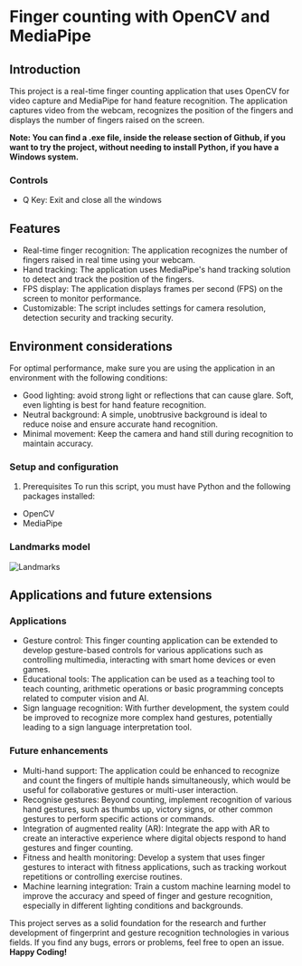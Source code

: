 # Finger counting with OpenCV and MediaPipe

## Introduction
This project is a real-time finger counting application that uses OpenCV for video capture and MediaPipe for hand feature recognition. The application captures video from the webcam, recognizes the position of the fingers and displays the number of fingers raised on the screen.

**Note: You can find a .exe file, inside the release section of Github, if you want to try the project, without needing to install Python, if you have a Windows system.**

### Controls
- Q Key: Exit and close all the windows 

## Features
- Real-time finger recognition: The application recognizes the number of fingers raised in real time using your webcam.
- Hand tracking: The application uses MediaPipe's hand tracking solution to detect and track the position of the fingers.
- FPS display: The application displays frames per second (FPS) on the screen to monitor performance.
- Customizable: The script includes settings for camera resolution, detection security and tracking security.

## Environment considerations
For optimal performance, make sure you are using the application in an environment with the following conditions:

- Good lighting: avoid strong light or reflections that can cause glare. Soft, even lighting is best for hand feature recognition.
- Neutral background: A simple, unobtrusive background is ideal to reduce noise and ensure accurate hand recognition.
- Minimal movement: Keep the camera and hand still during recognition to maintain accuracy.

### Setup and configuration
1. Prerequisites
To run this script, you must have Python and the following packages installed:
- OpenCV
- MediaPipe

### Landmarks model
![Landmarks](https://github.com/user-attachments/assets/64b5c2ab-15a7-49f0-9241-e0e4dda6498b)

## Applications and future extensions

### Applications
- Gesture control: This finger counting application can be extended to develop gesture-based controls for various applications such as controlling multimedia, interacting with smart home devices or even games.
- Educational tools: The application can be used as a teaching tool to teach counting, arithmetic operations or basic programming concepts related to computer vision and AI.
- Sign language recognition: With further development, the system could be improved to recognize more complex hand gestures, potentially leading to a sign language interpretation tool.

### Future enhancements
- Multi-hand support: The application could be enhanced to recognize and count the fingers of multiple hands simultaneously, which would be useful for collaborative gestures or multi-user interaction.
- Recognise gestures: Beyond counting, implement recognition of various hand gestures, such as thumbs up, victory signs, or other common gestures to perform specific actions or commands.
- Integration of augmented reality (AR): Integrate the app with AR to create an interactive experience where digital objects respond to hand gestures and finger counting.
- Fitness and health monitoring: Develop a system that uses finger gestures to interact with fitness applications, such as tracking workout repetitions or controlling exercise routines.
- Machine learning integration: Train a custom machine learning model to improve the accuracy and speed of finger and gesture recognition, especially in different lighting conditions and backgrounds.

This project serves as a solid foundation for the research and further development of fingerprint and gesture recognition technologies in various fields. If you find any bugs, errors or problems, feel free to open an issue. **Happy Coding!**
